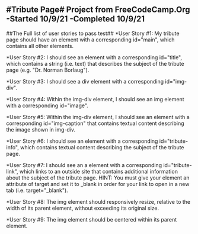#Tribute Page#
Project from FreeCodeCamp.Org
-Started 10/9/21
-Completed 10/9/21
---------------------------
 ##The Full list of user stories to pass test##
*User Story #1: My tribute page should have an element with a corresponding id="main", which contains all other elements.

*User Story #2: I should see an element with a corresponding id="title", which contains a string (i.e. text) that describes the subject of the tribute page (e.g. "Dr. Norman Borlaug").

*User Story #3: I should see a div element with a corresponding id="img-div".

*User Story #4: Within the img-div element, I should see an img element with a corresponding id="image".

*User Story #5: Within the img-div element, I should see an element with a corresponding id="img-caption" that contains textual content describing the image shown in img-div.

*User Story #6: I should see an element with a corresponding id="tribute-info", which contains textual content describing the subject of the tribute page.

*User Story #7: I should see an a element with a corresponding id="tribute-link", which links to an outside site that contains additional information about the subject of the tribute page. HINT: You must give your element an attribute of target and set it to _blank in order for your link to open in a new tab (i.e. target="_blank").

*User Story #8: The img element should responsively resize, relative to the width of its parent element, without exceeding its original size.

*User Story #9: The img element should be centered within its parent element.
